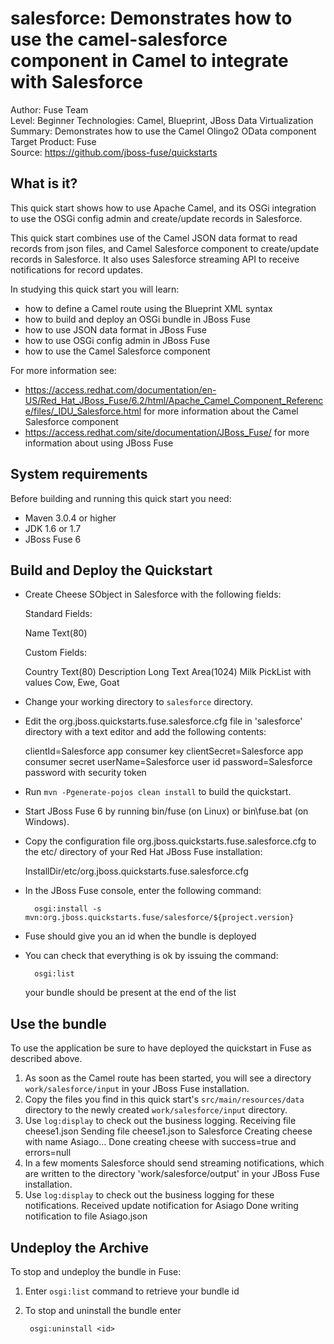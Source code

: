 salesforce: Demonstrates how to use the camel-salesforce component in Camel to integrate with Salesforce
======================================================
Author: Fuse Team  
Level: Beginner
Technologies: Camel, Blueprint, JBoss Data Virtualization
Summary: Demonstrates how to use the Camel Olingo2 OData component
Target Product: Fuse  
Source: <https://github.com/jboss-fuse/quickstarts>



What is it?
-----------

This quick start shows how to use Apache Camel, and its OSGi integration to use the OSGi config admin and create/update records in Salesforce.

This quick start combines use of the Camel JSON data format to read records from json files, and Camel Salesforce component to create/update records in Salesforce.
It also uses Salesforce streaming API to receive notifications for record updates.

In studying this quick start you will learn:

* how to define a Camel route using the Blueprint XML syntax
* how to build and deploy an OSGi bundle in JBoss Fuse
* how to use JSON data format in JBoss Fuse
* how to use OSGi config admin in JBoss Fuse
* how to use the Camel Salesforce component

For more information see:

* https://access.redhat.com/documentation/en-US/Red_Hat_JBoss_Fuse/6.2/html/Apache_Camel_Component_Reference/files/_IDU_Salesforce.html for more information about the Camel Salesforce component
* https://access.redhat.com/site/documentation/JBoss_Fuse/ for more information about using JBoss Fuse

System requirements
-------------------

Before building and running this quick start you need:

* Maven 3.0.4 or higher
* JDK 1.6 or 1.7
* JBoss Fuse 6

Build and Deploy the Quickstart
-------------------------

* Create Cheese SObject in Salesforce with the following fields:

  Standard Fields:

    Name            Text(80)

  Custom Fields:

    Country         Text(80)
    Description     Long Text Area(1024)
    Milk            PickList with values Cow, Ewe, Goat

* Change your working directory to `salesforce` directory.
* Edit the org.jboss.quickstarts.fuse.salesforce.cfg file in 'salesforce' directory with a text editor and add the following contents:

  clientId=Salesforce app consumer key
  clientSecret=Salesforce app consumer secret
  userName=Salesforce user id
  password=Salesforce password with security token

* Run `mvn -Pgenerate-pojos clean install` to build the quickstart.
* Start JBoss Fuse 6 by running bin/fuse (on Linux) or bin\fuse.bat (on Windows).
* Copy the configuration file org.jboss.quickstarts.fuse.salesforce.cfg to the etc/ directory of your Red Hat JBoss Fuse installation:

  InstallDir/etc/org.jboss.quickstarts.fuse.salesforce.cfg

* In the JBoss Fuse console, enter the following command:

        osgi:install -s mvn:org.jboss.quickstarts.fuse/salesforce/${project.version}

* Fuse should give you an id when the bundle is deployed

* You can check that everything is ok by issuing  the command:

        osgi:list
   your bundle should be present at the end of the list


Use the bundle
---------------------

To use the application be sure to have deployed the quickstart in Fuse as described above. 

1. As soon as the Camel route has been started, you will see a directory `work/salesforce/input` in your JBoss Fuse installation.
2. Copy the files you find in this quick start's `src/main/resources/data` directory to the newly created `work/salesforce/input` directory.
3. Use `log:display` to check out the business logging.
        Receiving file cheese1.json
        Sending file cheese1.json to Salesforce
        Creating cheese with name Asiago...
        Done creating cheese with success=true and errors=null
4. In a few moments Salesforce should send streaming notifications, which are written to the directory 'work/salesforce/output' in your JBoss Fuse installation.
5. Use `log:display` to check out the business logging for these notifications.
        Received update notification for Asiago
        Done writing notification to file Asiago.json

Undeploy the Archive
--------------------

To stop and undeploy the bundle in Fuse:

1. Enter `osgi:list` command to retrieve your bundle id
2. To stop and uninstall the bundle enter

        osgi:uninstall <id>
